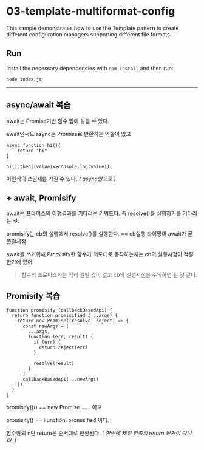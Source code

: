 # 03-template-multiformat-config

This sample demonstrates how to use the Template pattern to create different configuration managers supporting different file formats.

## Run

Install the necessary dependencies with `npm install` and then run:

```
node index.js
```
----
## async/await 복습  
await는 Promise기반 함수 앞에 놓을 수 있다.  

await안써도 async는 Promise로 반환하는 역할이 있고
```
async function hi(){
    return "hi"
}

hi().then((value)=>console.log(value));
```
이런식의 쓰임새를 가질 수 있다. _( async만으로 )_  

## + await, Promisify
await는 프라미스의 이행결과를 기다리는 키워드다. 즉 resolve()를 실행하기를 기다리는 것. 

promisify는 cb의 실행에서 resolve()를 실행한다. == cb실행 타이밍이 await가 곧 풀릴시점  

await를 쓰기위해 Promisify한 함수가 의도대로 동작하는지는 cb의 실행시점이 적절한가에 있어.  

>함수의 프로미스화는 딱히 걸릴 것이 없고 cb의 실행시점을 주의하면 될 것 같다.

## Promisify 복습
```
function promisify (callbackBasedApi) {
  return function promisified (...args) {
    return new Promise((resolve, reject) => {
      const newArgs = [
        ...args,
        function (err, result) {
          if (err) {
            return reject(err)
          }

          resolve(result)
        }
      ]
      callbackBasedApi(...newArgs)
    })
  }
}
```
promisify()() == new Promise ......  이고  

promisify() == Function: promisified 이다.  

함수안의 n단 return은 순서대로 반환된다. _( 한번에 제일 안쪽의 return 반환이 아니다. )_